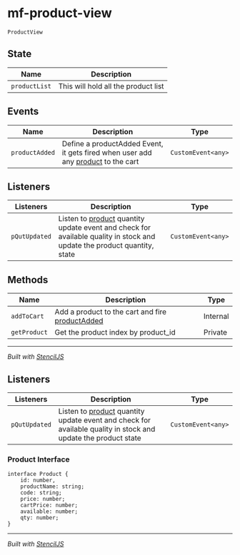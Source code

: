 # mf-product-view
```
ProductView
```

## State

| Name          | Description                 |
| -------------- | --------------------------- |
| `productList` | This will hold all the product list |

## Events

| Name          | Description                 | Type               |
| -------------- | --------------------------- | ------------------ |
| `productAdded` | Define a productAdded Event, it gets fired when user add any [product](#product-interface) to the cart | `CustomEvent<any>` |


## Listeners

| Listeners         | Description                | Type               |
| ------------- | -------------------------- | ------------------ |
| `pQutUpdated` | Listen to [product](#product-class) quantity update event and check for available quality in stock and update the product quantity, state | `CustomEvent<any>` |

## Methods

| Name         | Description                | Type               |
| ------------- | -------------------------- | ------------------ |
| `addToCart` | Add a product to the cart and fire [productAdded](#events)|Internal
| `getProduct` | Get the product index by product_id | Private |

----------------------------------------------

*Built with [StencilJS](https://stenciljs.com/)*



## Listeners

| Listeners         | Description                | Type               |
| ------------- | -------------------------- | ------------------ |
| `pQutUpdated` | Listen to [product](#product-class) quantity update event and check for available quality in stock and update the product state | `CustomEvent<any>` |


### Product Interface
```
interface Product {
    id: number,
    productName: string;
    code: string;
    price: number;
    cartPrice: number;
    available: number;
    qty: number;
}

```

----------------------------------------------

*Built with [StencilJS](https://stenciljs.com/)*
